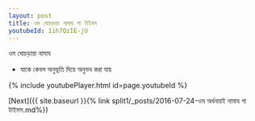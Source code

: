 ```yaml
---
layout: post
title: ওম ঘোচড়ায়া নামায গা টাইমস
youtubeId: 1ih7QzIE-jU
---
```

 
 
 ওম ঘোচড়ায়া নামায  
 
 -  যাকে কেবল অনুভূতি দিয়ে অনুভব করা যায় 
 
  
 
  
 
 
 
 
 
 


{% include youtubePlayer.html id=page.youtubeId %}
 
[Next]({{ site.baseurl }}{% link  split1/_posts/2016-07-24-ওম অর্ধনায়ই নামায গা টাইমস.md%})
 
